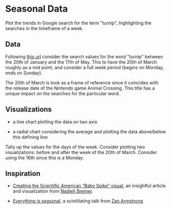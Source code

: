 # Seasonal Data

Plot the trends in Google search for the term "turnip", highlighting the searches in the timeframe of a week.

## Data

Following [this url](https://trends.google.com/trends/explore?date=2020-01-20%202020-05-17&q=turnip) consider the search values for the word "turnip" between the 20th of January and the 17th of May. This to have the 20th of March roughly as a mid point, and consider a full week period (begins on Monday, ends on Sunday).

The 20th of March is took as a frame of reference since it coincides with the release date of the Nintendo game Animal Crossing. This title has a unique impact on the searches for the particular word.

## Visualizations

- a line chart plotting the data on two axis

- a radial chart considering the average and plotting the data above/below this defining line

Tally up the values for the days of the week. Consider plotting two visualizations: before and after the week of the 20th of March. Consider using the 16th since this is a Monday.

## Inspiration

- [Creating the Scientific American “Baby Spike” visual](https://www.visualcinnamon.com/2017/10/creating-baby-births-visual), an insightful article and visualization from [Nadieh Bremer](https://twitter.com/NadiehBremer).

- [Everything is seasonal](https://www.youtube.com/watch?v=IiF4-g001EQ), a scintillating talk from [ Zan Armstrong](https://twitter.com/zanstrong)

